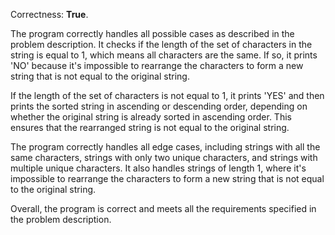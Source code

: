 Correctness: **True**.

The program correctly handles all possible cases as described in the problem description. It checks if the length of the set of characters in the string is equal to 1, which means all characters are the same. If so, it prints 'NO' because it's impossible to rearrange the characters to form a new string that is not equal to the original string.

If the length of the set of characters is not equal to 1, it prints 'YES' and then prints the sorted string in ascending or descending order, depending on whether the original string is already sorted in ascending order. This ensures that the rearranged string is not equal to the original string.

The program correctly handles all edge cases, including strings with all the same characters, strings with only two unique characters, and strings with multiple unique characters. It also handles strings of length 1, where it's impossible to rearrange the characters to form a new string that is not equal to the original string.

Overall, the program is correct and meets all the requirements specified in the problem description.